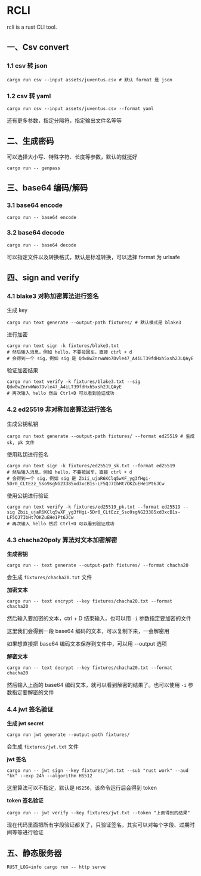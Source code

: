 # RCLI

rcli is a rust CLI tool.

## 一、Csv convert

### 1.1 csv 转 json
```
cargo run csv --input assets/juventus.csv # 默认 format 是 json
```

### 1.2 csv 转 yaml
```
cargo run csv --input assets/juventus.csv --format yaml
```

还有更多参数，指定分隔符，指定输出文件名等等

## 二、生成密码

可以选择大小写、特殊字符、长度等参数，默认的就挺好
```
cargo run -- genpass
```

## 三、base64 编码/解码

### 3.1 base64 encode
```
cargo run -- base64 encode
```

### 3.2 base64 decode
```
cargo run -- base64 decode
```

可以指定文件以及转换格式，默认是标准转换，可以选择 format 为 urlsafe

## 四、sign and verify

### 4.1 blake3 对称加密算法进行签名

生成 key
```
cargo run text generate --output-path fixtures/ # 默认模式是 blake3
```

进行加密
```
cargo run text sign -k fixtures/blake3.txt
# 然后输入消息，例如 hello，不要按回车，直接 ctrl + d
# 会得到一个 sig，例如 sig 是 Qdw8wZnrwWWo7Dvle47_A4iLT39fdHxh5xsh2JLQAyE
```

验证加密结果
```
cargo run text verify -k fixtures/blake3.txt --sig Qdw8wZnrwWWo7Dvle47_A4iLT39fdHxh5xsh2JLQAyE
# 再次输入 hello 然后 Ctrl+D 可以看到验证成功
```

### 4.2 ed25519 非对称加密算法进行签名

生成公钥私钥
```
cargo run text generate --output-path fixtures/ --format ed25519 # 生成 sk, pk 文件
```

使用私钥进行签名
```
cargo run text sign -k fixtures/ed25519_sk.txt --format ed25519
# 然后输入消息，例如 hello，不要按回车，直接 ctrl + d
# 会得到一个 sig，例如 sig 是 Zbii_ujaR6KClq5wXF_yg3fHgi-5Dr0_CLtEzz_Sso9sgNG23385xd3xcB1s-LF5QJ7IbHt7OKZuEHe1Pt6JCw
```

使用公钥进行验证
```
cargo run text verify -k fixtures/ed25519_pk.txt --format ed25519 --sig Zbii_ujaR6KClq5wXF_yg3fHgi-5Dr0_CLtEzz_Sso9sgNG23385xd3xcB1s-LF5QJ7IbHt7OKZuEHe1Pt6JCw
# 再次输入 hello 然后 Ctrl+D 可以看到验证成功
```

### 4.3 chacha20poly 算法对文本加密解密

**生成密钥**
```
cargo run -- text generate --output-path fixtures/ --format chacha20
```

会生成 `fixtures/chacha20.txt` 文件

**加密文本**
```
cargo run -- text encrypt --key fixtures/chacha20.txt --format chacha20
```
然后输入要加密的文本，ctrl + D 结束输入，也可以用 `-i` 参数指定要加密的文件

这里我们会得到一段 base64 编码的文本，可以复制下来，一会解密用

如果想直接把 base64 编码文本保存到文件中，可以用 --output 选项

**解密文本**
```
cargo run -- text decrypt --key fixtures/chacha20.txt --format chacha20
```

然后输入上面的 base64 编码文本，就可以看到解密的结果了。也可以使用 `-i` 参数指定要解密的文件

### 4.4 jwt 签名验证

**生成 jwt secret**
```
cargo run jwt generate --output-path fixtures/
```
会生成 `fixtures/jwt.txt` 文件

**jwt 签名**
```
cargo run -- jwt sign --key fixtures/jwt.txt --sub "rust work" --aud "kk" --exp 24h --algorithm HS512
```
这里算法可以不指定，默认是 `HS256`，该命令运行后会得到 token

**token 签名验证**
```
cargo run -- jwt verify --key fixtures/jwt.txt --token "上面得到的结果"
```
现在代码里面把所有字段验证都关了，只验证签名，其实可以对每个字段、过期时间等等进行验证


## 五、静态服务器
```
RUST_LOG=info cargo run -- http serve
```
